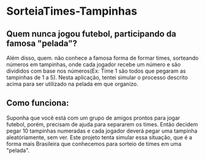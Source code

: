 # SorteiaTimes-Tampinhas
<h2>Quem nunca jogou futebol, participando da famosa "pelada"?</h2>
Além disso, quem. não conhece a famosa forma de formar times, sorteando números em tampinhas, onde cada jogador recebe um número e são divididos com base nos números(Ex: Time 1 são todos que pegaram as tampinhas de 1 a 5).
Nesta aplicação, tentei simular o processo descrito acima para ser utilizado na pelada em que organizo.

<h2>Como funciona:</h2>
Suponha que você está com um grupo de amigos prontos para jogar futebol, porém, precisam de ajuda para separarem os times.
Então decidem pegar 10 tampinhas numeradas e cada jogador deverá pegar uma tampinha aleatóriamente, sem ver.
Este projeto tenta simular essa situação, que é a forma mais Brasileira que conhecemos para sorteio de times em uma "pelada".
